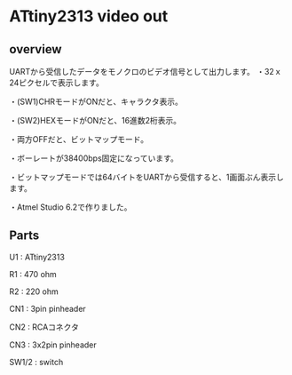 # ATtiny2313 video out
## overview
UARTから受信したデータをモノクロのビデオ信号として出力します。
・32ｘ24ピクセルで表示します。

・(SW1)CHRモードがONだと、キャラクタ表示。

・(SW2)HEXモードがONだと、16進数2桁表示。

・両方OFFだと、ビットマップモード。

・ボーレートが38400bps固定になっています。

・ビットマップモードでは64バイトをUARTから受信すると、1画面ぶん表示します。

・Atmel Studio 6.2で作りました。

## Parts

U1 : ATtiny2313

R1 : 470 ohm

R2 : 220 ohm

CN1 : 3pin pinheader

CN2 : RCAコネクタ

CN3 : 3x2pin pinheader

SW1/2  : switch
